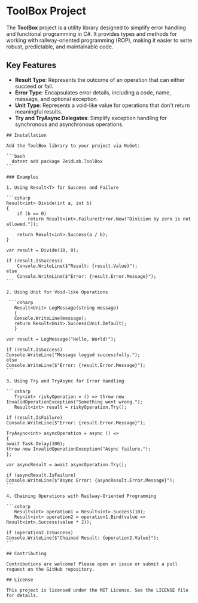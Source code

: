 ﻿# ToolBox Project

The **ToolBox** project is a utility library designed to simplify error handling and functional programming in C#. It
provides types and methods for working with railway-oriented programming (ROP), making it easier to write robust,
predictable, and maintainable code.

## Key Features

- **Result Type**: Represents the outcome of an operation that can either succeed or fail.
- **Error Type**: Encapsulates error details, including a code, name, message, and optional exception.
- **Unit Type**: Represents a void-like value for operations that don't return meaningful results.
- **Try and TryAsync Delegates**: Simplify exception handling for synchronous and asynchronous operations.
~~~~
## Installation

Add the ToolBox library to your project via NuGet:

```bash
  dotnet add package ZeidLab.ToolBox
```

### Examples

1. Using Result<T> for Success and Failure

```csharp
Result<int> Divide(int a, int b)
{
    if (b == 0)
        return Result<int>.Failure(Error.New("Division by zero is not allowed."));

    return Result<int>.Success(a / b);
}

var result = Divide(10, 0);

if (result.IsSuccess)
    Console.WriteLine($"Result: {result.Value}");
else
    Console.WriteLine($"Error: {result.Error.Message}");
```

2. Using Unit for Void-like Operations

 ```csharp
   Result<Unit> LogMessage(string message)
   {
   Console.WriteLine(message);
   return Result<Unit>.Success(Unit.Default);
   }

var result = LogMessage("Hello, World!");

if (result.IsSuccess)
Console.WriteLine("Message logged successfully.");
else
Console.WriteLine($"Error: {result.Error.Message}");
```

3. Using Try and TryAsync for Error Handling

```csharp
   Try<int> riskyOperation = () => throw new InvalidOperationException("Something went wrong.");
   Result<int> result = riskyOperation.Try();

if (result.IsFailure)
Console.WriteLine($"Error: {result.Error.Message}");

TryAsync<int> asyncOperation = async () =>
{
await Task.Delay(100);
throw new InvalidOperationException("Async failure.");
};

var asyncResult = await asyncOperation.Try();

if (asyncResult.IsFailure)
Console.WriteLine($"Async Error: {asyncResult.Error.Message}");
```

4. Chaining Operations with Railway-Oriented Programming

```csharp
   Result<int> operation1 = Result<int>.Success(10);
   Result<int> operation2 = operation1.Bind(value => Result<int>.Success(value * 2));

if (operation2.IsSuccess)
Console.WriteLine($"Chained Result: {operation2.Value}");
```

## Contributing

Contributions are welcome! Please open an issue or submit a pull request on the GitHub repository.

## License

This project is licensed under the MIT License. See the LICENSE file for details.
